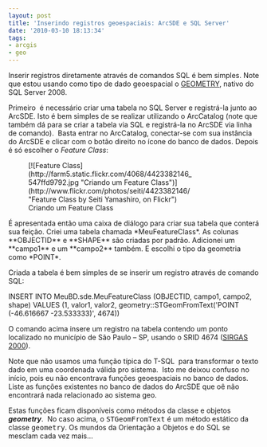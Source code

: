 ```yaml
---
layout: post
title: 'Inserindo registros geoespaciais: ArcSDE e SQL Server'
date: '2010-03-10 18:13:34'
tags:
- arcgis
- geo
---
```



Inserir registros diretamente através de comandos SQL é bem simples. Note que estou usando como tipo de dado geoespacial o [GEOMETRY](http://seiti.eti.br/blog/2009/arcsde-e-ms-sql-server-2008), nativo do SQL Server 2008.

Primeiro  é necessário criar uma tabela no SQL Server e registrá-la junto ao ArcSDE. Isto é bem simples de se realizar utilizando o ArcCatalog (note que também dá para se criar a tabela via SQL e registrá-la no ArcSDE via linha de comando).  Basta entrar no ArcCatalog, conectar-se com sua instância do ArcSDE e clicar com o botão direito no ícone do banco de dados. Depois é só escolher o *Feature Class*:

<figure class="wp-caption aligncenter" style="width: 333px;">[![Feature Class](http://farm5.static.flickr.com/4068/4423382146_547ffd9792.jpg "Criando um Feature Class")](http://www.flickr.com/photos/seiti/4423382146/ "Feature Class by Seiti Yamashiro, on Flickr")<figcaption class="wp-caption-text">Criando um Feature Class</figcaption></figure>É apresentada então uma caixa de diálogo para criar sua tabela que conterá sua feição. Criei uma tabela chamada *MeuFeatureClass*. As colunas **OBJECTID** e **SHAPE** são criadas por padrão. Adicionei um **campo1** e um **campo2** também. E escolhi o tipo da geometria como *POINT*.

Criada a tabela é bem simples de se inserir um registro através de comando SQL:

 INSERT INTO MeuBD.sde.MeuFeatureClass (OBJECTID, campo1, campo2, shape) VALUES (1, valor1, valor2, geometry::STGeomFromText('POINT (-46.616667 -23.533333)', 4674))

O comando acima insere um registro na tabela contendo um ponto localizado no município de São Paulo – SP, usando o SRID 4674 ([SIRGAS 2000](http://seiti.eti.br/blog/2010/sirgas-2000)).

Note que não usamos uma função típica do T-SQL  para transformar o texto dado em uma coordenada válida pro sistema.  Isto me deixou confuso no início, pois eu não encontrava funções geoespaciais no banco de dados. Liste as funções existentes no banco de dados do ArcSDE que oê não encontrará nada relacionado ao sistema geo.

Estas funções ficam disponíveis como métodos da classe e objetos  ***geometry***.  No caso acima, o <tt>STGeomFromText</tt> é um método estático da classe <tt>geometry</tt>. Os mundos da Orientação a Objetos e do SQL se mesclam cada vez mais…


